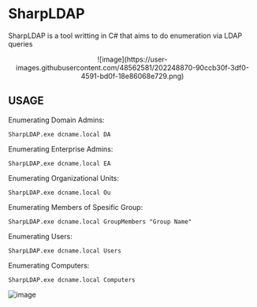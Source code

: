 # SharpLDAP
SharpLDAP is a tool writting in C# that aims to do enumeration via LDAP queries

<center>![image](https://user-images.githubusercontent.com/48562581/202248870-90ccb30f-3df0-4591-bd0f-18e86068e729.png)</center>


## USAGE

Enumerating Domain Admins:<br>
```
SharpLDAP.exe dcname.local DA
```
Enumerating Enterprise Admins:<br>
```
SharpLDAP.exe dcname.local EA
```
Enumerating Organizational Units:<br>
```
SharpLDAP.exe dcname.local Ou
```
Enumerating Members of Spesific Group:<br>
```
SharpLDAP.exe dcname.local GroupMembers "Group Name"
```
Enumerating Users:<br>
```
SharpLDAP.exe dcname.local Users
```
Enumerating Computers:<br>
```
SharpLDAP.exe dcname.local Computers
```

![image](https://user-images.githubusercontent.com/48562581/202061112-e176ce22-894f-43bb-a049-98b39ac648c4.png)
